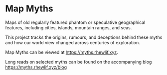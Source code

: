 # Map Myths

Maps of old regularly featured phantom or speculative geographical features, including cities, islands, mountain ranges, and seas.

This project tracks the origins, rumours, and deceptions behind these myths and how our world view changed across centuries of exploration.

Map Myths can be viewed at https://myths.rhewlif.xyz. 

Long reads on selected myths can be found on the accompanying blog https://myths.rhewlif.xyz/blog
